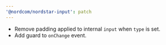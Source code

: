 ```yaml
---
'@nordcom/nordstar-input': patch
---
```


-   Remove padding applied to internal `input` when `type` is set.
-   Add guard to `onChange` event.
